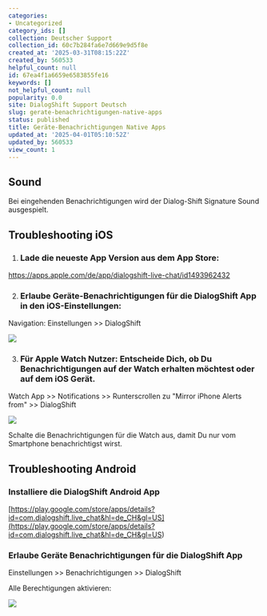 ```yaml
---
categories:
- Uncategorized
category_ids: []
collection: Deutscher Support
collection_id: 60c7b284fa6e7d669e9d5f8e
created_at: '2025-03-31T08:15:22Z'
created_by: 560533
helpful_count: null
id: 67ea4f1a6659e6583855fe16
keywords: []
not_helpful_count: null
popularity: 0.0
site: DialogShift Support Deutsch
slug: gerate-benachrichtigungen-native-apps
status: published
title: Geräte-Benachrichtigungen Native Apps
updated_at: '2025-04-01T05:10:52Z'
updated_by: 560533
view_count: 1
---
```


## Sound

Bei eingehenden Benachrichtigungen wird der Dialog-Shift Signature Sound ausgespielt.

  


## Troubleshooting iOS

  


  1. ### Lade die neueste App Version aus dem App Store:




<https://apps.apple.com/de/app/dialogshift-live-chat/id1493962432>

  


  2. ### Erlaube Geräte-Benachrichtigungen für die DialogShift App in den iOS-Einstellungen:




Navigation: Einstellungen >> DialogShift

![](https://s3.amazonaws.com/helpscout.net/docs/assets/60c74eabb899954cddd470ce/images/67ea503bc43e86258f6f9e57/file-kFHlBMmGlg.jpg)

  3. ### Für Apple Watch Nutzer: Entscheide Dich, ob Du Benachrichtigungen auf der Watch erhalten möchtest oder auf dem iOS Gerät.




Watch App >> Notifications >> Runterscrollen zu "Mirror iPhone Alerts from" >> DialogShift

![](https://s3.amazonaws.com/helpscout.net/docs/assets/60c74eabb899954cddd470ce/images/67ea676a9935550bd59a0411/file-aO5CT7U1zc.jpg)

Schalte die Benachrichtigungen für die Watch aus, damit Du nur vom Smartphone benachrichtigst wirst.

  
  


## Troubleshooting Android

  


### Installiere die DialogShift Android App 

[https://play.google.com/store/apps/details?id=com.dialogshift.live_chat&hl=de_CH&gl=US](<https://play.google.com/store/apps/details?id=com.dialogshift.live_chat&hl=de_CH&gl=US>)

  


### Erlaube Geräte Benachrichtigungen für die DialogShift App

Einstellungen >> Benachrichtigungen >> DialogShift

Alle Berechtigungen aktivieren:

![](https://s3.amazonaws.com/helpscout.net/docs/assets/60c74eabb899954cddd470ce/images/67eaafedb9be4f382e85bd37/file-fsxyAsbXu7.jpg)